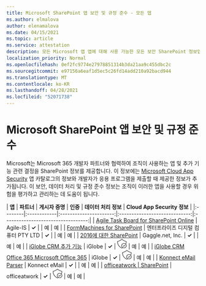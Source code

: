 ```yaml
---
title: Microsoft SharePoint 앱 보안 및 규정 준수 - 모든 앱
ms.author: elmalova
author: elenamalova
ms.date: 04/15/2021
ms.topic: article
ms.service: attestation
description: 모든 Microsoft 앱 앱에 대해 사용 가능한 모든 보안 SharePoint 정보입니다.
localization_priority: Normal
ms.openlocfilehash: 0ef2fc9774e27978851314b3da21aa9c455dbc2c
ms.sourcegitcommit: e97156a6eaf1d5ec5c26fd14add210a92bacd944
ms.translationtype: MT
ms.contentlocale: ko-KR
ms.lasthandoff: 04/28/2021
ms.locfileid: "52071738"
---
```

# <a name="microsoft-sharepoint-app-security-and-compliance"></a>Microsoft SharePoint 앱 보안 및 규정 준수

Microsoft는 Microsoft 365 개발자 파트너와 협력하여 조직이 사용하는 앱 및 추가 기능 관련 결정을 SharePoint 정보를 제공합니다. 이 정보에는 [Microsoft Cloud App Security](https://www.microsoft.com/en-us/enterprise-mobility-security/cloud-app-security) 앱 카탈로그의 정보와 개발자가 응용 프로그램을 제출할 때 제공한 정보가 추가됩니다. 이 보안, 데이터 처리 및 규정 준수 정보는 조직이 이러한 앱을 사용할 경우 위험을 평가하고 관리하는 데 도움이 됩니다.

| **앱** | **파트너** | **게시자 증명** | **인증** | **데이터 처리 정보** | **Cloud App Security 정보** |
|:--------|:------------|:----------------------:|:-----------------------------:|:----------------------------------:|
| [Agile Task Board for SharePoint Online](./agile-is-task-board-for-sharepoint-online.md) | Agile-IS | **✓** |  | 예 | 예 |
| [FormMachines for SharePoint](./enterprise-digital-machines-pty-ltd-formmachines-for-sharepoint.md) | 엔터프라이즈 디지털 컴퓨터 PTY LTD | **✓** |  | 예 | 예 |
| [2016에 대한 SharePoint](./gagglenet-inc-gaggle-for-sharepoint.md) | Gaggle.net, Inc. | **✓** |  | 예 | 예 |
| [iGlobe CRM 추가 기능](./iglobe-crm-add-ons.md) | iGlobe | **✓** | <img alt="Certified application badge" src="../media/certified-badge.png" height="25" width="25" /> | 예 | 예 |
| [iGlobe CRM Office 365 Microsoft Office 365](./iglobe-crm-office-365-for-microsoft.md) | iGlobe | **✓** | <img alt="Certified application badge" src="../media/certified-badge.png" height="25" width="25" /> | 예 | 예 |
| [Konnect eMail Parser](./konnect-email-parser.md) | Konnect eMail | **✓** |  | 예 | 예 |
| [officeatwork | SharePoint](./officeatwork-officeatworktemplate-chooser-for-sharepoint.md) | officeatwork | **✓** | <img alt="Certified application badge" src="../media/certified-badge.png" height="25" width="25" /> | 예 | 예 |
